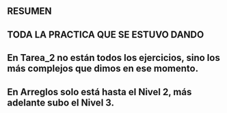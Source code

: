 ## RESUMEN

## TODA LA PRACTICA QUE SE ESTUVO DANDO

## En Tarea_2 no están todos los ejercicios, sino los más complejos que dimos en ese momento.

## En Arreglos solo está hasta el Nivel 2, más adelante subo el Nivel 3.
